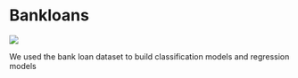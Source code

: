 # Bankloans

<img src="https://drive.google.com/uc?export=view&id=1BIrPvxENxegnN7ukZgUqGLj5sRUoqSOK"/>

We used the bank loan dataset to build classification models and regression models
